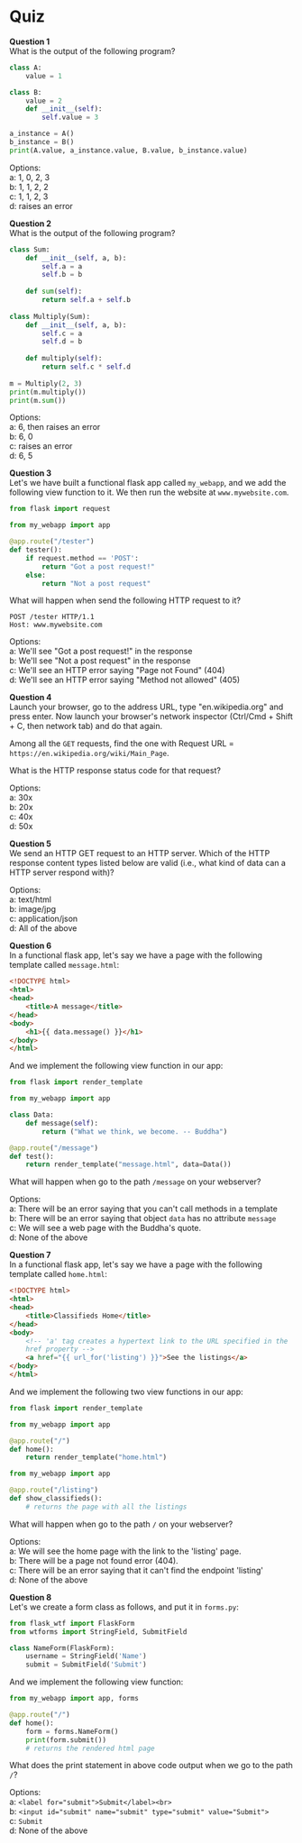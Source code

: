 # Quiz

**Question 1**  
What is the output of the following program?

```python
class A:
    value = 1

class B:
    value = 2
    def __init__(self):
        self.value = 3

a_instance = A()
b_instance = B()
print(A.value, a_instance.value, B.value, b_instance.value)
```

Options:  
a: 1, 0, 2, 3  
b: 1, 1, 2, 2  
c: 1, 1, 2, 3  
d: raises an error

**Question 2**  
What is the output of the following program?

```python
class Sum:
    def __init__(self, a, b):
        self.a = a
        self.b = b
        
    def sum(self):
        return self.a + self.b
        
class Multiply(Sum):
    def __init__(self, a, b):
        self.c = a
        self.d = b
    
    def multiply(self):
        return self.c * self.d
        
m = Multiply(2, 3)
print(m.multiply())
print(m.sum())    
```

Options:  
a: 6, then raises an error  
b: 6, 0  
c: raises an error  
d: 6, 5  


**Question 3**  
Let's we have built a functional flask app called `my_webapp`, and we add the following view function to it. We then run the website at `www.mywebsite.com`.

```python
from flask import request

from my_webapp import app

@app.route("/tester")
def tester():
    if request.method == 'POST':
        return "Got a post request!"
    else:
        return "Not a post request"
```

What will happen when send the following HTTP request to it?

```
POST /tester HTTP/1.1
Host: www.mywebsite.com
```

Options:  
a: We'll see "Got a post request!" in the response  
b: We'll see "Not a post request" in the response  
c: We'll see an HTTP error saying "Page not Found" (404)  
d: We'll see an HTTP error saying "Method not allowed" (405)  

**Question 4**  
Launch your browser, go to the address URL, type "en.wikipedia.org" and press enter. Now launch your browser's network inspector (Ctrl/Cmd + Shift + C, then network tab) and do that again.

Among all the `GET` requests, find the one with Request URL = `https://en.wikipedia.org/wiki/Main_Page`. 

What is the HTTP response status code for that request?

Options:  
a: 30x  
b: 20x  
c: 40x  
d: 50x  

**Question 5**  
We send an HTTP GET request to an HTTP server. Which of the HTTP response content types listed below are valid (i.e., what kind of data can a HTTP server respond with)?

Options:  
a: text/html  
b: image/jpg  
c: application/json  
d: All of the above

**Question 6**  
In a functional flask app, let's say we have a page with the following template called `message.html`:

```html
<!DOCTYPE html>
<html>
<head>
    <title>A message</title>
</head>
<body>
    <h1>{{ data.message() }}</h1>
</body>
</html>
```

And we implement the following view function in our app:

```python
from flask import render_template

from my_webapp import app

class Data:
    def message(self):
        return ("What we think, we become. -- Buddha")

@app.route("/message")
def test():
    return render_template("message.html", data=Data())
```

What will happen when go to the path `/message` on your webserver?

Options:  
a: There will be an error saying that you can't call methods in a template  
b: There will be an error saying that object `data` has no attribute `message`  
c: We will see a web page with the Buddha's quote.  
d: None of the above   

**Question 7**  
In a functional flask app, let's say we have a page with the following template called `home.html`:

```html
<!DOCTYPE html>
<html>
<head>
    <title>Classifieds Home</title>
</head>
<body>
    <!-- 'a' tag creates a hypertext link to the URL specified in the
    href property -->
    <a href="{{ url_for('listing') }}">See the listings</a>
</body>
</html>
```

And we implement the following two view functions in our app:

```python
from flask import render_template

from my_webapp import app

@app.route("/")
def home():
    return render_template("home.html")
```

```python
from my_webapp import app

@app.route("/listing")
def show_classifieds():
    # returns the page with all the listings
```

What will happen when go to the path `/` on your webserver?

Options:  
a: We will see the home page with the link to the 'listing' page.    
b: There will be a page not found error (404).   
c: There will be an error saying that it can't find the endpoint 'listing'    
d: None of the above      

**Question 8**  
Let's we create a form class as follows, and put it in `forms.py`:
```python
from flask_wtf import FlaskForm
from wtforms import StringField, SubmitField

class NameForm(FlaskForm):
    username = StringField('Name')
    submit = SubmitField('Submit')
```

And we implement the following view function:

```python
from my_webapp import app, forms

@app.route("/")
def home():
    form = forms.NameForm()
    print(form.submit())
    # returns the rendered html page
```

What does the print statement in above code output when we go to the path `/`?

Options:  
a: `<label for="submit">Submit</label><br>`  
b: `<input id="submit" name="submit" type="submit" value="Submit">`  
c: `Submit`  
d: None of the above  
